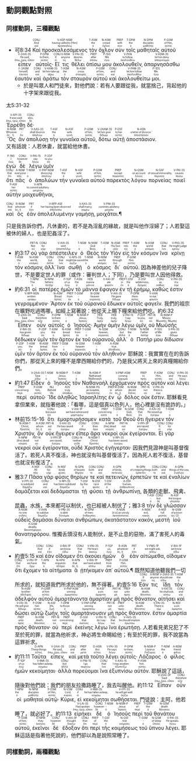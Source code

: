 ## 動詞觀點對照

### 同樣動詞，三種觀點
- <rt>可8:34</rt> <RUBY><ruby><ruby>Καὶ<rt>καί</rt></ruby><rt>And</rt></ruby><rt>CONJ</rt></RUBY> <RUBY><ruby><ruby>προσκαλεσάμενος<rt>προσκαλέω</rt></ruby><rt>having called to [Him]</rt></ruby><rt>V-ADP-NSM</rt></RUBY> <RUBY><ruby><ruby>τὸν<rt>ὁ</rt></ruby><rt>the</rt></ruby><rt>T-ASM</rt></RUBY> <RUBY><ruby><ruby>ὄχλον<rt>ὄχλος</rt></ruby><rt>crowd</rt></ruby><rt>N-ASM</rt></RUBY> <RUBY><ruby><ruby>σὺν<rt>σύν</rt></ruby><rt>with</rt></ruby><rt>PREP</rt></RUBY> <RUBY><ruby><ruby>τοῖς<rt>ὁ</rt></ruby><rt>the</rt></ruby><rt>T-DPM</rt></RUBY> <RUBY><ruby><ruby>μαθηταῖς<rt>μαθητής</rt></ruby><rt>disciples</rt></ruby><rt>N-DPM</rt></RUBY> <RUBY><ruby><ruby>αὐτοῦ<rt>αὐτός</rt></ruby><rt>of Him‚</rt></ruby><rt>P-GSM</rt></RUBY> <RUBY><ruby><ruby>εἶπεν<rt>ἔπω, ἐρῶ, εἶπον</rt></ruby><rt>He said</rt></ruby><rt>V-2AAI-3S</rt></RUBY> <RUBY><ruby><ruby>αὐτοῖς·<rt>αὐτός</rt></ruby><rt>to them‚</rt></ruby><rt>P-DPM</rt></RUBY> <RUBY><ruby><ruby>Εἴ<rt>εἰ</rt></ruby><rt>If</rt></ruby><rt>CONJ</rt></RUBY> <RUBY><ruby><ruby>τις<rt>τις</rt></ruby><rt>anyone</rt></ruby><rt>X-NSM</rt></RUBY> <RUBY><ruby><ruby>θέλει<rt>θέλω</rt></ruby><rt>desires</rt></ruby><rt>V-PAI-3S</rt></RUBY> <RUBY><ruby><ruby>ὀπίσω<rt>ὀπίσω</rt></ruby><rt>after</rt></ruby><rt>PREP</rt></RUBY> <RUBY><ruby><ruby>μου<rt>ἐγώ</rt></ruby><rt>Me</rt></ruby><rt>P-1GS</rt></RUBY> <RUBY><ruby><ruby>ἀκολουθεῖν‚<rt>ἀκολουθέω</rt></ruby><rt>to follow‚</rt></ruby><rt>V-PAN</rt></RUBY> <RUBY><ruby><ruby>ἀπαρνησάσθω<rt>ἀπαρνέομαι</rt></ruby><rt>let him deny</rt></ruby><rt>V-ADM-3S</rt></RUBY> <RUBY><ruby><ruby>ἑαυτὸν<rt>ἑαυτοῦ</rt></ruby><rt>himself‚</rt></ruby><rt>F-3ASM</rt></RUBY> <RUBY><ruby><ruby>καὶ<rt>καί</rt></ruby><rt>and</rt></ruby><rt>CONJ</rt></RUBY> <RUBY><ruby><ruby>ἀράτω<rt>αἴρω</rt></ruby><rt>let him take up</rt></ruby><rt>V-AAM-3S</rt></RUBY> <RUBY><ruby><ruby>τὸν<rt>ὁ</rt></ruby><rt>the</rt></ruby><rt>T-ASM</rt></RUBY> <RUBY><ruby><ruby>σταυρὸν<rt>σταυρός</rt></ruby><rt>cross</rt></ruby><rt>N-ASM</rt></RUBY> <RUBY><ruby><ruby>αὐτοῦ<rt>αὐτός</rt></ruby><rt>of him‚</rt></ruby><rt>P-GSM</rt></RUBY> <RUBY><ruby><ruby>καὶ<rt>καί</rt></ruby><rt>and</rt></ruby><rt>CONJ</rt></RUBY> <RUBY><ruby><ruby>ἀκολουθείτω<rt>ἀκολουθέω</rt></ruby><rt>let him follow</rt></ruby><rt>V-PAM-3S</rt></RUBY> <RUBY><ruby><ruby>μοι.<rt>ἐγώ</rt></ruby><rt>Me.</rt></ruby><rt>P-1DS</rt></RUBY> 
	- <rt>於是叫眾人和門徒來，對他們說：若有人要跟從我，就當捨己，背起他的十字架來跟從我。</rt>

太5:31-32  

<RUBY><ruby><ruby>Ἐρρέθη<rt>ἔπω, ἐρῶ, εἶπον</rt></ruby><rt>It was said</rt></ruby><rt>V-API-3S</rt></RUBY> <RUBY><ruby><ruby>δέ·<rt>δέ</rt></ruby><rt>also‚</rt></ruby><rt>CONJ</rt></RUBY>  
<RUBY><ruby><ruby>Ὃς<rt>ὅς, ἥ</rt></ruby><rt>Whoever</rt></ruby><rt>R-NSM</rt></RUBY> <RUBY><ruby><ruby>ἂν<rt>ἄν</rt></ruby><rt>‑</rt></ruby><rt>PRT</rt></RUBY> <RUBY><ruby><ruby>ἀπολύσῃ<rt>ἀπολύω</rt></ruby><rt>shall divorce</rt></ruby><rt>V-AAS-3S</rt></RUBY> <RUBY><ruby><ruby>τὴν<rt>ὁ</rt></ruby><rt>the</rt></ruby><rt>T-ASF</rt></RUBY> <RUBY><ruby><ruby>γυναῖκα<rt>γυνή</rt></ruby><rt>wife</rt></ruby><rt>N-ASF</rt></RUBY> <RUBY><ruby><ruby>αὐτοῦ‚<rt>αὐτός</rt></ruby><rt>of him‚</rt></ruby><rt>P-GSM</rt></RUBY> <RUBY><ruby><ruby>δότω<rt>δίδωμι</rt></ruby><rt>let him give</rt></ruby><rt>V-2AAM-3S</rt></RUBY> <RUBY><ruby><ruby>αὐτῇ<rt>αὐτός</rt></ruby><rt>to her</rt></ruby><rt>P-DSF</rt></RUBY> <RUBY><ruby><ruby>ἀποστάσιον.<rt>ἀποστάσιον</rt></ruby><rt>a letter of divorce.’</rt></ruby><rt>N-ASN</rt></RUBY>  
又有話說：人若休妻，就當給他休書。  

<RUBY><ruby><ruby>ἐγὼ<rt>ἐγώ</rt></ruby><rt>I</rt></ruby><rt>P-1NS</rt></RUBY> <RUBY><ruby><ruby>δὲ<rt>δέ</rt></ruby><rt>however</rt></ruby><rt>CONJ</rt></RUBY> <RUBY><ruby><ruby>λέγω<rt>λέγω</rt></ruby><rt>say</rt></ruby><rt>V-PAI-1S</rt></RUBY> <RUBY><ruby><ruby>ὑμῖν<rt>σύ</rt></ruby><rt>to you</rt></ruby><rt>P-2DP</rt></RUBY>  
<RUBY><ruby><ruby>ὅτι<rt>ὅτι</rt></ruby><rt>that</rt></ruby><rt>CONJ</rt></RUBY> <RUBY><ruby><ruby>πᾶς<rt>πᾶς</rt></ruby><rt>everyone</rt></ruby><rt>A-NSM</rt></RUBY> <RUBY><ruby><ruby>ὁ<rt>ὁ</rt></ruby><rt>‑</rt></ruby><rt>T-NSM</rt></RUBY> <RUBY><ruby><ruby>ἀπολύων<rt>ἀπολύω</rt></ruby><rt>divorcing</rt></ruby><rt>V-PAP-NSM</rt></RUBY> <RUBY><ruby><ruby>τὴν<rt>ὁ</rt></ruby><rt>the</rt></ruby><rt>T-ASF</rt></RUBY> <RUBY><ruby><ruby>γυναῖκα<rt>γυνή</rt></ruby><rt>wife</rt></ruby><rt>N-ASF</rt></RUBY> <RUBY><ruby><ruby>αὐτοῦ<rt>αὐτός</rt></ruby><rt>of him‚</rt></ruby><rt>P-GSM</rt></RUBY> <RUBY><ruby><ruby>παρεκτὸς<rt>παρεκτός</rt></ruby><rt>except</rt></ruby><rt>PREP</rt></RUBY> <RUBY><ruby><ruby>λόγου<rt>λόγος</rt></ruby><rt>on account</rt></ruby><rt>N-GSM</rt></RUBY> <RUBY><ruby><ruby>πορνείας<rt>πορνεία</rt></ruby><rt>of sexual immorality‚</rt></ruby><rt>N-GSF</rt></RUBY> <RUBY><ruby><ruby>ποιεῖ<rt>ποιέω</rt></ruby><rt>causes</rt></ruby><rt>V-PAI-3S</rt></RUBY> <RUBY><ruby><ruby>αὐτὴν<rt>αὐτός</rt></ruby><rt>her</rt></ruby><rt>P-ASF</rt></RUBY> <RUBY><ruby><ruby>μοιχευθῆναι‚<rt>μοιχεύω</rt></ruby><rt>to commit adultery.</rt></ruby><rt>V-APN</rt></RUBY>  

<RUBY><ruby><ruby>καὶ<rt>καί</rt></ruby><rt>And</rt></ruby><rt>CONJ</rt></RUBY> <RUBY><ruby><ruby>ὃς<rt>ὅς, ἥ</rt></ruby><rt>whoever</rt></ruby><rt>R-NSM</rt></RUBY> <RUBY><ruby><ruby>ἐὰν<rt>ἐάν</rt></ruby><rt>if</rt></ruby><rt>PRT</rt></RUBY> <RUBY><ruby><ruby>ἀπολελυμένην<rt>ἀπολείπω</rt></ruby><rt>her having been divorced</rt></ruby><rt>V-RPP-ASF</rt></RUBY> <RUBY><ruby><ruby>γαμήσῃ‚<rt>γαμέω</rt></ruby><rt>shall marry‚</rt></ruby><rt>V-AAS-3S</rt></RUBY> <RUBY><ruby><ruby>μοιχᾶται.¶<rt>μοιχάω</rt></ruby><rt>commits adultery.</rt></ruby><rt>V-PNI-3S</rt></RUBY>   

只是我告訴你們，凡休妻的，若不是為淫亂的緣故，就是叫他作淫婦了；人若娶這被休的婦人，也是犯姦淫了。



- <rt>約3:17</rt> <RUBY><ruby><ruby>οὐ<rt>οὐ</rt></ruby><rt>Not</rt></ruby><rt>PRT-N</rt></RUBY> <RUBY><ruby><ruby>γὰρ<rt>γάρ</rt></ruby><rt>for</rt></ruby><rt>CONJ</rt></RUBY> <RUBY><ruby><ruby>ἀπέστειλεν<rt>ἀποστέλλω</rt></ruby><rt>sent</rt></ruby><rt>V-AAI-3S</rt></RUBY> <RUBY><ruby><ruby>ὁ<rt>ὁ</rt></ruby><rt>‑</rt></ruby><rt>T-NSM</rt></RUBY> <RUBY><ruby><ruby>Θεὸς<rt>θεός</rt></ruby><rt>God</rt></ruby><rt>N-NSM</rt></RUBY> <RUBY><ruby><ruby>τὸν<rt>ὁ</rt></ruby><rt>‑</rt></ruby><rt>T-ASM</rt></RUBY> <RUBY><ruby><ruby>Υἱὸν<rt>υἱός</rt></ruby><rt>His Son</rt></ruby><rt>N-ASM</rt></RUBY> <RUBY><ruby><ruby>εἰς<rt>εἰς</rt></ruby><rt>into</rt></ruby><rt>PREP</rt></RUBY> <RUBY><ruby><ruby>τὸν<rt>ὁ</rt></ruby><rt>the</rt></ruby><rt>T-ASM</rt></RUBY> <RUBY><ruby><ruby>κόσμον<rt>κόσμος</rt></ruby><rt>world</rt></ruby><rt>N-ASM</rt></RUBY> <RUBY><ruby><ruby>ἵνα<rt>ἵνα</rt></ruby><rt>that</rt></ruby><rt>CONJ</rt></RUBY> <RUBY><ruby><ruby>κρίνῃ<rt>κρίνω</rt></ruby><rt>He might judge</rt></ruby><rt>V-PAS-3S</rt></RUBY> <RUBY><ruby><ruby>τὸν<rt>ὁ</rt></ruby><rt>the</rt></ruby><rt>T-ASM</rt></RUBY> <RUBY><ruby><ruby>κόσμον‚<rt>κόσμος</rt></ruby><rt>world‚</rt></ruby><rt>N-ASM</rt></RUBY> <RUBY><ruby><ruby>ἀλλ᾽<rt>ἀλλά</rt></ruby><rt>but</rt></ruby><rt>CONJ</rt></RUBY> <RUBY><ruby><ruby>ἵνα<rt>ἵνα</rt></ruby><rt>that</rt></ruby><rt>CONJ</rt></RUBY> <RUBY><ruby><ruby>σωθῇ<rt>σῴζω</rt></ruby><rt>might be saved</rt></ruby><rt>V-APS-3S</rt></RUBY> <RUBY><ruby><ruby>ὁ<rt>ὁ</rt></ruby><rt>the</rt></ruby><rt>T-NSM</rt></RUBY> <RUBY><ruby><ruby>κόσμος<rt>κόσμος</rt></ruby><rt>world</rt></ruby><rt>N-NSM</rt></RUBY> <RUBY><ruby><ruby>δι᾽<rt>διά</rt></ruby><rt>through</rt></ruby><rt>PREP</rt></RUBY> <RUBY><ruby><ruby>αὐτοῦ.<rt>αὐτός</rt></ruby><rt>Him.</rt></ruby><rt>P-GSM</rt></RUBY> <rt>因為神差他的兒子降世，不是要定世人的罪（或作：審判世人；下同），乃是要叫世人因他得救。</rt>
- <rt>約6:31</rt> <RUBY><ruby><ruby>οἱ<rt>ὁ</rt></ruby><rt>The</rt></ruby><rt>T-NPM</rt></RUBY> <RUBY><ruby><ruby>πατέρες<rt>πατήρ</rt></ruby><rt>fathers</rt></ruby><rt>N-NPM</rt></RUBY> <RUBY><ruby><ruby>ἡμῶν<rt>ἐγώ</rt></ruby><rt>of us</rt></ruby><rt>P-1GP</rt></RUBY> <RUBY><ruby><ruby>τὸ<rt>ὁ</rt></ruby><rt>the</rt></ruby><rt>T-ASN</rt></RUBY> <RUBY><ruby><ruby>μάννα<rt>μάννα</rt></ruby><rt>manna</rt></ruby><rt>HEB</rt></RUBY> <RUBY><ruby><ruby>ἔφαγον<rt>φαγεῖν</rt></ruby><rt>ate</rt></ruby><rt>V-AAI-3P</rt></RUBY> <RUBY><ruby><ruby>ἐν<rt>ἐν</rt></ruby><rt>in</rt></ruby><rt>PREP</rt></RUBY> <RUBY><ruby><ruby>τῇ<rt>ὁ</rt></ruby><rt>the</rt></ruby><rt>T-DSF</rt></RUBY> <RUBY><ruby><ruby>ἐρήμῳ‚<rt>ἔρημος</rt></ruby><rt>wilderness‚</rt></ruby><rt>A-DSF</rt></RUBY> <RUBY><ruby><ruby>καθώς<rt>καθώς</rt></ruby><rt>as</rt></ruby><rt>CONJ</rt></RUBY> <RUBY><ruby><ruby>ἐστιν<rt>εἰμί</rt></ruby><rt>it is</rt></ruby><rt>V-PAI-3S</rt></RUBY> <RUBY><ruby><ruby>γεγραμμένον·<rt>γράφω</rt></ruby><rt>written:</rt></ruby><rt>V-RPP-NSN</rt></RUBY> <RUBY><ruby><ruby>Ἄρτον<rt>ἄρτος</rt></ruby><rt>Bread</rt></ruby><rt>N-ASM</rt></RUBY> <RUBY><ruby><ruby>ἐκ<rt>ἐκ</rt></ruby><rt>from</rt></ruby><rt>PREP</rt></RUBY> <RUBY><ruby><ruby>τοῦ<rt>ὁ</rt></ruby><rt>‑</rt></ruby><rt>T-GSM</rt></RUBY> <RUBY><ruby><ruby>οὐρανοῦ<rt>οὐρανός</rt></ruby><rt>heaven</rt></ruby><rt>N-GSM</rt></RUBY> <RUBY><ruby><ruby>ἔδωκεν<rt>δίδωμι</rt></ruby><rt>He gave</rt></ruby><rt>V-AAI-3S</rt></RUBY> <RUBY><ruby><ruby>αὐτοῖς<rt>αὐτός</rt></ruby><rt>them</rt></ruby><rt>P-DPM</rt></RUBY> <RUBY><ruby><ruby>φαγεῖν.<rt>φαγεῖν</rt></ruby><rt>to eat.’</rt></ruby><rt>V-AAN</rt></RUBY> <rt>我們的祖宗在曠野吃過嗎哪，如經上寫著說：他從天上賜下糧來給他們吃。</rt><rt>約6:32</rt> <RUBY><ruby><ruby>Εἶπεν<rt>ἔπω, ἐρῶ, εἶπον</rt></ruby><rt>Said</rt></ruby><rt>V-2AAI-3S</rt></RUBY> <RUBY><ruby><ruby>οὖν<rt>οὖν</rt></ruby><rt>therefore</rt></ruby><rt>CONJ</rt></RUBY> <RUBY><ruby><ruby>αὐτοῖς<rt>αὐτός</rt></ruby><rt>to them</rt></ruby><rt>P-DPM</rt></RUBY> <RUBY><ruby><ruby>ὁ<rt>ὁ</rt></ruby><rt>‑</rt></ruby><rt>T-NSM</rt></RUBY> <RUBY><ruby><ruby>Ἰησοῦς·<rt>Ἰησοῦς</rt></ruby><rt>Jesus‚</rt></ruby><rt>N-NSM-P</rt></RUBY> <RUBY><ruby><ruby>Ἀμὴν<rt>ἀμήν</rt></ruby><rt>Truly‚</rt></ruby><rt>HEB</rt></RUBY> <RUBY><ruby><ruby>ἀμὴν<rt>ἀμήν</rt></ruby><rt>truly‚</rt></ruby><rt>HEB</rt></RUBY> <RUBY><ruby><ruby>λέγω<rt>λέγω</rt></ruby><rt>I say</rt></ruby><rt>V-PAI-1S</rt></RUBY> <RUBY><ruby><ruby>ὑμῖν‚<rt>σύ</rt></ruby><rt>to you‚</rt></ruby><rt>P-2DP</rt></RUBY> <RUBY><ruby><ruby>οὐ<rt>οὐ</rt></ruby><rt>not</rt></ruby><rt>PRT-N</rt></RUBY> <RUBY><ruby><ruby>Μωϋσῆς<rt>Μωϋσῆς, Μωσῆς</rt></ruby><rt>Moses</rt></ruby><rt>N-NSM-P</rt></RUBY> <RUBY><ruby><ruby>δέδωκεν<rt>δίδωμι</rt></ruby><rt>has given</rt></ruby><rt>V-RAI-3S</rt></RUBY> <RUBY><ruby><ruby>ὑμῖν<rt>σύ</rt></ruby><rt>you</rt></ruby><rt>P-2DP</rt></RUBY> <RUBY><ruby><ruby>τὸν<rt>ὁ</rt></ruby><rt>the</rt></ruby><rt>T-ASM</rt></RUBY> <RUBY><ruby><ruby>ἄρτον<rt>ἄρτος</rt></ruby><rt>bread</rt></ruby><rt>N-ASM</rt></RUBY> <RUBY><ruby><ruby>ἐκ<rt>ἐκ</rt></ruby><rt>from</rt></ruby><rt>PREP</rt></RUBY> <RUBY><ruby><ruby>τοῦ<rt>ὁ</rt></ruby><rt>‑</rt></ruby><rt>T-GSM</rt></RUBY> <RUBY><ruby><ruby>οὐρανοῦ‚<rt>οὐρανός</rt></ruby><rt>heaven‚</rt></ruby><rt>N-GSM</rt></RUBY> <RUBY><ruby><ruby>ἀλλ᾽<rt>ἀλλά</rt></ruby><rt>but</rt></ruby><rt>CONJ</rt></RUBY> <RUBY><ruby><ruby>ὁ<rt>ὁ</rt></ruby><rt>the</rt></ruby><rt>T-NSM</rt></RUBY> <RUBY><ruby><ruby>Πατήρ<rt>πατήρ</rt></ruby><rt>Father</rt></ruby><rt>N-NSM</rt></RUBY> <RUBY><ruby><ruby>μου<rt>ἐγώ</rt></ruby><rt>of Me</rt></ruby><rt>P-1GS</rt></RUBY> <RUBY><ruby><ruby>δίδωσιν<rt>δίδωμι</rt></ruby><rt>gives</rt></ruby><rt>V-PAI-3S</rt></RUBY> <RUBY><ruby><ruby>ὑμῖν<rt>σύ</rt></ruby><rt>you</rt></ruby><rt>P-2DP</rt></RUBY> <RUBY><ruby><ruby>τὸν<rt>ὁ</rt></ruby><rt>the</rt></ruby><rt>T-ASM</rt></RUBY> <RUBY><ruby><ruby>ἄρτον<rt>ἄρτος</rt></ruby><rt>bread</rt></ruby><rt>N-ASM</rt></RUBY> <RUBY><ruby><ruby>ἐκ<rt>ἐκ</rt></ruby><rt>from</rt></ruby><rt>PREP</rt></RUBY> <RUBY><ruby><ruby>τοῦ<rt>ὁ</rt></ruby><rt>‑</rt></ruby><rt>T-GSM</rt></RUBY> <RUBY><ruby><ruby>οὐρανοῦ<rt>οὐρανός</rt></ruby><rt>heaven</rt></ruby><rt>N-GSM</rt></RUBY> <RUBY><ruby><ruby>τὸν<rt>ὁ</rt></ruby><rt>‑</rt></ruby><rt>T-ASM</rt></RUBY> <RUBY><ruby><ruby>ἀληθινόν·<rt>ἀληθινός</rt></ruby><rt>true.</rt></ruby><rt>A-ASM</rt></RUBY> <rt>耶穌說：我實實在在的告訴你們，那從天上來的糧不是摩西賜給你們的，乃是我父將天上來的真糧賜給你們。</rt>
- <rt>約1:47</rt> <RUBY><ruby><ruby>Εἶδεν<rt>εἴδω</rt></ruby><rt>Saw</rt></ruby><rt>V-2AAI-3S</rt></RUBY> <RUBY><ruby><ruby>ὁ<rt>ὁ</rt></ruby><rt>‑</rt></ruby><rt>T-NSM</rt></RUBY> <RUBY><ruby><ruby>Ἰησοῦς<rt>Ἰησοῦς</rt></ruby><rt>Jesus</rt></ruby><rt>N-NSM-P</rt></RUBY> <RUBY><ruby><ruby>τὸν<rt>ὁ</rt></ruby><rt>‑</rt></ruby><rt>T-ASM</rt></RUBY> <RUBY><ruby><ruby>Ναθαναὴλ<rt>Ναθαναήλ</rt></ruby><rt>Nathanael</rt></ruby><rt>N-ASM-P</rt></RUBY> <RUBY><ruby><ruby>ἐρχόμενον<rt>ἔρχομαι</rt></ruby><rt>coming</rt></ruby><rt>V-PNP-ASM</rt></RUBY> <RUBY><ruby><ruby>πρὸς<rt>πρός</rt></ruby><rt>to</rt></ruby><rt>PREP</rt></RUBY> <RUBY><ruby><ruby>αὐτὸν<rt>αὐτός</rt></ruby><rt>Him‚</rt></ruby><rt>P-ASM</rt></RUBY> <RUBY><ruby><ruby>καὶ<rt>καί</rt></ruby><rt>and</rt></ruby><rt>CONJ</rt></RUBY> <RUBY><ruby><ruby>λέγει<rt>λέγω</rt></ruby><rt>He says</rt></ruby><rt>V-PAI-3S</rt></RUBY> <RUBY><ruby><ruby>περὶ<rt>περί</rt></ruby><rt>concerning</rt></ruby><rt>PREP</rt></RUBY> <RUBY><ruby><ruby>αὐτοῦ·<rt>αὐτός</rt></ruby><rt>him‚</rt></ruby><rt>P-GSM</rt></RUBY> <RUBY><ruby><ruby>Ἴδε<rt>ἴδε</rt></ruby><rt>Behold</rt></ruby><rt>INJ</rt></RUBY> <RUBY><ruby><ruby>ἀληθῶς<rt>ἀληθῶς</rt></ruby><rt>truly</rt></ruby><rt>ADV</rt></RUBY> <RUBY><ruby><ruby>Ἰσραηλίτης<rt>Ἰσραηλίτης</rt></ruby><rt>an Israelite‚</rt></ruby><rt>N-NSM-PG</rt></RUBY> <RUBY><ruby><ruby>ἐν<rt>ἐν</rt></ruby><rt>in</rt></ruby><rt>PREP</rt></RUBY> <RUBY><ruby><ruby>ᾧ<rt>ὅς, ἥ</rt></ruby><rt>whom</rt></ruby><rt>R-DSM</rt></RUBY> <RUBY><ruby><ruby>δόλος<rt>δόλος</rt></ruby><rt>deceit</rt></ruby><rt>N-NSM</rt></RUBY> <RUBY><ruby><ruby>οὐκ<rt>οὐ</rt></ruby><rt>not</rt></ruby><rt>PRT-N</rt></RUBY> <RUBY><ruby><ruby>ἔστιν.<rt>εἰμί</rt></ruby><rt>there is.</rt></ruby><rt>V-PAI-3S</rt></RUBY> <rt>耶穌看見拿但業來，就指著他說：「看哪，這是個真以色列人，他心裡是沒有詭詐的。」</rt>
- <rt>林前15:15-16</rt> <RUBY><ruby><ruby>ὅτι<rt>ὅτι</rt></ruby><rt>because</rt></ruby><rt>CONJ</rt></RUBY> <RUBY><ruby><ruby>ἐμαρτυρήσαμεν<rt>μαρτυρέω</rt></ruby><rt>we have witnessed</rt></ruby><rt>V-AAI-1P</rt></RUBY> <RUBY><ruby><ruby>κατὰ<rt>κατά</rt></ruby><rt>concerning</rt></ruby><rt>PREP</rt></RUBY> <RUBY><ruby><ruby>τοῦ<rt>ὁ</rt></ruby><rt>‑</rt></ruby><rt>T-GSM</rt></RUBY> <RUBY><ruby><ruby>Θεοῦ<rt>θεός</rt></ruby><rt>God‚</rt></ruby><rt>N-GSM</rt></RUBY> <RUBY><ruby><ruby>ὅτι<rt>ὅτι</rt></ruby><rt>that</rt></ruby><rt>CONJ</rt></RUBY> <RUBY><ruby><ruby>ἤγειρεν<rt>ἐγείρω</rt></ruby><rt>He raised up</rt></ruby><rt>V-AAI-3S</rt></RUBY> <RUBY><ruby><ruby>τὸν<rt>ὁ</rt></ruby><rt>‑</rt></ruby><rt>T-ASM</rt></RUBY> <RUBY><ruby><ruby>Χριστόν‚<rt>Χριστός</rt></ruby><rt>Christ‚</rt></ruby><rt>N-ASM-T</rt></RUBY> <RUBY><ruby><ruby>ὃν<rt>ὅς, ἥ</rt></ruby><rt>whom</rt></ruby><rt>R-ASM</rt></RUBY> <RUBY><ruby><ruby>οὐκ<rt>οὐ</rt></ruby><rt>not</rt></ruby><rt>PRT-N</rt></RUBY> <RUBY><ruby><ruby>ἤγειρεν<rt>ἐγείρω</rt></ruby><rt>He has raised</rt></ruby><rt>V-AAI-3S</rt></RUBY> <RUBY><ruby><ruby>εἴπερ<rt>εἴπερ</rt></ruby><rt>if</rt></ruby><rt>CONJ</rt></RUBY> <RUBY><ruby><ruby>ἄρα<rt>ἄρα</rt></ruby><rt>then</rt></ruby><rt>CONJ</rt></RUBY> <RUBY><ruby><ruby>νεκροὶ<rt>νεκρός</rt></ruby><rt>[the] dead</rt></ruby><rt>A-NPM</rt></RUBY> <RUBY><ruby><ruby>οὐκ<rt>οὐ</rt></ruby><rt>not</rt></ruby><rt>PRT-N</rt></RUBY> <RUBY><ruby><ruby>ἐγείρονται.<rt>ἐγείρω</rt></ruby><rt>are raised.</rt></ruby><rt>V-PPI-3P</rt></RUBY> <RUBY><ruby><ruby>Εἰ<rt>εἰ</rt></ruby><rt>If</rt></ruby><rt>CONJ</rt></RUBY> <RUBY><ruby><ruby>γὰρ<rt>γάρ</rt></ruby><rt>for</rt></ruby><rt>CONJ</rt></RUBY> <RUBY><ruby><ruby>νεκροὶ<rt>νεκρός</rt></ruby><rt>[the] dead</rt></ruby><rt>A-NPM</rt></RUBY> <RUBY><ruby><ruby>οὐκ<rt>οὐ</rt></ruby><rt>not</rt></ruby><rt>PRT-N</rt></RUBY> <RUBY><ruby><ruby>ἐγείρονται‚<rt>ἐγείρω</rt></ruby><rt>are raised‚</rt></ruby><rt>V-PPI-3P</rt></RUBY> <RUBY><ruby><ruby>οὐδὲ<rt>οὐδέ</rt></ruby><rt>neither</rt></ruby><rt>CONJ-N</rt></RUBY> <RUBY><ruby><ruby>Χριστὸς<rt>Χριστός</rt></ruby><rt>Christ</rt></ruby><rt>N-NSM-T</rt></RUBY> <RUBY><ruby><ruby>ἐγήγερται·<rt>ἐγείρω</rt></ruby><rt>has been raised;</rt></ruby><rt>V-RPI-3S</rt></RUBY> <rt>因我們見證神是叫基督復活了。若死人真不復活，神也就沒有叫基督復活了。因為死人若不復活，基督也就沒有復活了。</rt>
- <rt>雅3:7</rt> <RUBY><ruby><ruby>Πᾶσα<rt>πᾶς</rt></ruby><rt>All</rt></ruby><rt>A-NSF</rt></RUBY> <RUBY><ruby><ruby>γὰρ<rt>γάρ</rt></ruby><rt>for</rt></ruby><rt>CONJ</rt></RUBY> <RUBY><ruby><ruby>φύσις<rt>φύσις</rt></ruby><rt>kinds</rt></ruby><rt>N-NSF</rt></RUBY> <RUBY><ruby><ruby>θηρίων<rt>θηρίον</rt></ruby><rt>of beasts</rt></ruby><rt>N-GPN</rt></RUBY> <RUBY><ruby><ruby>τε<rt>τε</rt></ruby><rt>both</rt></ruby><rt>CONJ</rt></RUBY> <RUBY><ruby><ruby>καὶ<rt>καί</rt></ruby><rt>and</rt></ruby><rt>CONJ</rt></RUBY> <RUBY><ruby><ruby>πετεινῶν‚<rt>πετεινός</rt></ruby><rt>of birds‚</rt></ruby><rt>A-GPN</rt></RUBY> <RUBY><ruby><ruby>ἑρπετῶν<rt>ἑρπετόν</rt></ruby><rt>of creeping things</rt></ruby><rt>N-GPN</rt></RUBY> <RUBY><ruby><ruby>τε<rt>τε</rt></ruby><rt>both</rt></ruby><rt>CONJ</rt></RUBY> <RUBY><ruby><ruby>καὶ<rt>καί</rt></ruby><rt>and</rt></ruby><rt>CONJ</rt></RUBY> <RUBY><ruby><ruby>ἐναλίων<rt>ἐνάλιος</rt></ruby><rt>things of the sea‚</rt></ruby><rt>A-GPN</rt></RUBY> <RUBY><ruby><ruby>δαμάζεται<rt>δαμάζω</rt></ruby><rt>is subdued</rt></ruby><rt>V-PPI-3S</rt></RUBY> <RUBY><ruby><ruby>καὶ<rt>καί</rt></ruby><rt>and</rt></ruby><rt>CONJ</rt></RUBY> <RUBY><ruby><ruby>δεδάμασται<rt>δαμάζω</rt></ruby><rt>has been subdued</rt></ruby><rt>V-RPI-3S</rt></RUBY> <RUBY><ruby><ruby>τῇ<rt>ὁ</rt></ruby><rt>by the</rt></ruby><rt>T-DSF</rt></RUBY> <RUBY><ruby><ruby>φύσει<rt>φύσις</rt></ruby><rt>race</rt></ruby><rt>N-DSF</rt></RUBY> <RUBY><ruby><ruby>τῇ<rt>ὁ</rt></ruby><rt>of the</rt></ruby><rt>T-DSF</rt></RUBY> <RUBY><ruby><ruby>ἀνθρωπίνῃ‚<rt>ἀνθρώπινος</rt></ruby><rt>human‚</rt></ruby><rt>A-DSF</rt></RUBY> <rt>各類的走獸、飛禽、昆蟲，水族，本來都可以制伏，也已經被人制伏了；</rt><rt>雅3:8</rt> <RUBY><ruby><ruby>τὴν<rt>ὁ</rt></ruby><rt>‑</rt></ruby><rt>T-ASF</rt></RUBY> <RUBY><ruby><ruby>δὲ<rt>δέ</rt></ruby><rt>but</rt></ruby><rt>CONJ</rt></RUBY> <RUBY><ruby><ruby>γλῶσσαν<rt>γλῶσσα</rt></ruby><rt>the tongue</rt></ruby><rt>N-ASF</rt></RUBY> <RUBY><ruby><ruby>οὐδεὶς<rt>οὐδείς</rt></ruby><rt>no one</rt></ruby><rt>A-NSM</rt></RUBY> <RUBY><ruby><ruby>δαμάσαι<rt>δαμάζω</rt></ruby><rt>to subdue</rt></ruby><rt>V-AAN</rt></RUBY> <RUBY><ruby><ruby>δύναται<rt>δύναμαι</rt></ruby><rt>is able</rt></ruby><rt>V-PNI-3S</rt></RUBY> <RUBY><ruby><ruby>ἀνθρώπων‚<rt>ἄνθρωπος</rt></ruby><rt>of men;</rt></ruby><rt>N-GPM</rt></RUBY> <RUBY><ruby><ruby>ἀκατάστατον<rt>ἀκατάστατος</rt></ruby><rt>[it is] an unruly</rt></ruby><rt>A-NSN</rt></RUBY> <RUBY><ruby><ruby>κακόν‚<rt>κακός</rt></ruby><rt>evil‚</rt></ruby><rt>A-NSN</rt></RUBY> <RUBY><ruby><ruby>μεστὴ<rt>μεστός</rt></ruby><rt>full</rt></ruby><rt>A-NSF</rt></RUBY> <RUBY><ruby><ruby>ἰοῦ<rt>ἰός (2)</rt></ruby><rt>of poison</rt></ruby><rt>N-GSM</rt></RUBY> <RUBY><ruby><ruby>θανατηφόρου.<rt>θανατήφορος</rt></ruby><rt>deadly.</rt></ruby><rt>A-GSM</rt></RUBY> <rt>惟獨舌頭沒有人能制伏，是不止息的惡物，滿了害死人的毒氣。</rt>
- <rt>約壹5:15</rt> <RUBY><ruby><ruby>καὶ<rt>καί</rt></ruby><rt>And</rt></ruby><rt>CONJ</rt></RUBY> <RUBY><ruby><ruby>ἐὰν<rt>ἐάν</rt></ruby><rt>if</rt></ruby><rt>CONJ</rt></RUBY> <RUBY><ruby><ruby>οἴδαμεν<rt>εἴδω</rt></ruby><rt>we know</rt></ruby><rt>V-RAI-1P</rt></RUBY> <RUBY><ruby><ruby>ὅτι<rt>ὅτι</rt></ruby><rt>that</rt></ruby><rt>CONJ</rt></RUBY> <RUBY><ruby><ruby>ἀκούει<rt>ἀκούω</rt></ruby><rt>He hears</rt></ruby><rt>V-PAI-3S</rt></RUBY> <RUBY><ruby><ruby>ἡμῶν<rt>ἐγώ</rt></ruby><rt>us‚</rt></ruby><rt>P-1GP</rt></RUBY> <RUBY><ruby><ruby>ὃ<rt>ὅς, ἥ</rt></ruby><rt>whatever</rt></ruby><rt>R-ASN</rt></RUBY> <RUBY><ruby><ruby>ἐὰν<rt>ἐάν</rt></ruby><rt>if</rt></ruby><rt>PRT</rt></RUBY> <RUBY><ruby><ruby>αἰτώμεθα‚<rt>αἰτέω</rt></ruby><rt>we might ask‚</rt></ruby><rt>V-PMS-1P</rt></RUBY> <RUBY><ruby><ruby>οἴδαμεν<rt>εἴδω</rt></ruby><rt>we know</rt></ruby><rt>V-RAI-1P</rt></RUBY> <RUBY><ruby><ruby>ὅτι<rt>ὅτι</rt></ruby><rt>that</rt></ruby><rt>CONJ</rt></RUBY> <RUBY><ruby><ruby>ἔχομεν<rt>ἔχω</rt></ruby><rt>we have</rt></ruby><rt>V-PAI-1P</rt></RUBY> <RUBY><ruby><ruby>τὰ<rt>ὁ</rt></ruby><rt>the</rt></ruby><rt>T-APN</rt></RUBY> <RUBY><ruby><ruby>αἰτήματα<rt>αἴτημα</rt></ruby><rt>requests</rt></ruby><rt>N-APN</rt></RUBY> <RUBY><ruby><ruby>ἃ<rt>ὅς, ἥ</rt></ruby><rt>that</rt></ruby><rt>R-APN</rt></RUBY> <RUBY><ruby><ruby>ᾐτήκαμεν<rt>αἰτέω</rt></ruby><rt>we have asked</rt></ruby><rt>V-RAI-1P</rt></RUBY> <RUBY><ruby><ruby>ἀπ᾽<rt>ἀπό</rt></ruby><rt>from</rt></ruby><rt>PREP</rt></RUBY> <RUBY><ruby><ruby>αὐτοῦ.¶<rt>αὐτός</rt></ruby><rt>Him.</rt></ruby><rt>P-GSM</rt></RUBY> <rt>既然知道他聽我們一切所求的，就知道我們所求於他的，無不得著。</rt><rt>約壹5:16</rt> <RUBY><ruby><ruby>Ἐάν<rt>ἐάν</rt></ruby><rt>If</rt></ruby><rt>CONJ</rt></RUBY> <RUBY><ruby><ruby>τις<rt>τις</rt></ruby><rt>anyone</rt></ruby><rt>X-NSM</rt></RUBY> <RUBY><ruby><ruby>ἴδῃ<rt>εἴδω</rt></ruby><rt>should see</rt></ruby><rt>V-2AAS-3S</rt></RUBY> <RUBY><ruby><ruby>τὸν<rt>ὁ</rt></ruby><rt>the</rt></ruby><rt>T-ASM</rt></RUBY> <RUBY><ruby><ruby>ἀδελφὸν<rt>ἀδελφός</rt></ruby><rt>brother</rt></ruby><rt>N-ASM</rt></RUBY> <RUBY><ruby><ruby>αὐτοῦ<rt>αὐτός</rt></ruby><rt>of him</rt></ruby><rt>P-GSM</rt></RUBY> <RUBY><ruby><ruby>ἁμαρτάνοντα<rt>ἁμαρτάνω</rt></ruby><rt>sinning</rt></ruby><rt>V-PAP-ASM</rt></RUBY> <RUBY><ruby><ruby>ἁμαρτίαν<rt>ἁμαρτία</rt></ruby><rt>a sin</rt></ruby><rt>N-ASF</rt></RUBY> <RUBY><ruby><ruby>μὴ<rt>μή</rt></ruby><rt>not</rt></ruby><rt>PRT-N</rt></RUBY> <RUBY><ruby><ruby>πρὸς<rt>πρός</rt></ruby><rt>unto</rt></ruby><rt>PREP</rt></RUBY> <RUBY><ruby><ruby>θάνατον‚<rt>θάνατος</rt></ruby><rt>death‚</rt></ruby><rt>N-ASM</rt></RUBY> <RUBY><ruby><ruby>αἰτήσει<rt>αἰτέω</rt></ruby><rt>he shall ask‚</rt></ruby><rt>V-FAI-3S</rt></RUBY> <RUBY><ruby><ruby>καὶ<rt>καί</rt></ruby><rt>and</rt></ruby><rt>CONJ</rt></RUBY> <RUBY><ruby><ruby>δώσει<rt>δίδωμι</rt></ruby><rt>He will give</rt></ruby><rt>V-FAI-3S</rt></RUBY> <RUBY><ruby><ruby>αὐτῷ<rt>αὐτός</rt></ruby><rt>him</rt></ruby><rt>P-DSM</rt></RUBY> <RUBY><ruby><ruby>ζωήν‚<rt>ζωή</rt></ruby><rt>life‚</rt></ruby><rt>N-ASF</rt></RUBY> <RUBY><ruby><ruby>τοῖς<rt>ὁ</rt></ruby><rt>to those</rt></ruby><rt>T-DPM</rt></RUBY> <RUBY><ruby><ruby>ἁμαρτάνουσιν<rt>ἁμαρτάνω</rt></ruby><rt>sinning</rt></ruby><rt>V-PAP-DPM</rt></RUBY> <RUBY><ruby><ruby>μὴ<rt>μή</rt></ruby><rt>not</rt></ruby><rt>PRT-N</rt></RUBY> <RUBY><ruby><ruby>πρὸς<rt>πρός</rt></ruby><rt>unto</rt></ruby><rt>PREP</rt></RUBY> <RUBY><ruby><ruby>θάνατον.<rt>θάνατος</rt></ruby><rt>death.</rt></ruby><rt>N-ASM</rt></RUBY> <RUBY><ruby><ruby>ἔστιν<rt>εἰμί</rt></ruby><rt>There is</rt></ruby><rt>V-PAI-3S</rt></RUBY> <RUBY><ruby><ruby>ἁμαρτία<rt>ἁμαρτία</rt></ruby><rt>a sin</rt></ruby><rt>N-NSF</rt></RUBY> <RUBY><ruby><ruby>πρὸς<rt>πρός</rt></ruby><rt>unto</rt></ruby><rt>PREP</rt></RUBY> <RUBY><ruby><ruby>θάνατον·<rt>θάνατος</rt></ruby><rt>death;</rt></ruby><rt>N-ASM</rt></RUBY> <RUBY><ruby><ruby>οὐ<rt>οὐ</rt></ruby><rt>not</rt></ruby><rt>PRT-N</rt></RUBY> <RUBY><ruby><ruby>περὶ<rt>περί</rt></ruby><rt>concerning</rt></ruby><rt>PREP</rt></RUBY> <RUBY><ruby><ruby>ἐκείνης<rt>ἐκεῖνος</rt></ruby><rt>that</rt></ruby><rt>D-GSF</rt></RUBY> <RUBY><ruby><ruby>λέγω<rt>λέγω</rt></ruby><rt>do I say</rt></ruby><rt>V-PAI-1S</rt></RUBY> <RUBY><ruby><ruby>ἵνα<rt>ἵνα</rt></ruby><rt>that</rt></ruby><rt>CONJ</rt></RUBY> <RUBY><ruby><ruby>ἐρωτήσῃ.<rt>ἐρωτάω</rt></ruby><rt>he should implore.</rt></ruby><rt>V-AAS-3S</rt></RUBY> <rt>人若看見弟兄犯了不至於死的罪，就當為他祈求，神必將生命賜給他；有至於死的罪，我不說當為這罪祈求。</rt>
- <rt>約11:11</rt> <RUBY><ruby><ruby>Ταῦτα<rt>οὗτος</rt></ruby><rt>These things</rt></ruby><rt>D-APN</rt></RUBY> <RUBY><ruby><ruby>εἶπεν‚<rt>ἔπω, ἐρῶ, εἶπον</rt></ruby><rt>He said‚</rt></ruby><rt>V-2AAI-3S</rt></RUBY> <RUBY><ruby><ruby>καὶ<rt>καί</rt></ruby><rt>and</rt></ruby><rt>CONJ</rt></RUBY> <RUBY><ruby><ruby>μετὰ<rt>μετά</rt></ruby><rt>after</rt></ruby><rt>PREP</rt></RUBY> <RUBY><ruby><ruby>τοῦτο<rt>οὗτος</rt></ruby><rt>this</rt></ruby><rt>D-ASN</rt></RUBY> <RUBY><ruby><ruby>λέγει<rt>λέγω</rt></ruby><rt>He says</rt></ruby><rt>V-PAI-3S</rt></RUBY> <RUBY><ruby><ruby>αὐτοῖς·<rt>αὐτός</rt></ruby><rt>to them‚</rt></ruby><rt>P-DPM</rt></RUBY> <RUBY><ruby><ruby>Λάζαρος<rt>Λάζαρος</rt></ruby><rt>Lazarus</rt></ruby><rt>N-NSM-P</rt></RUBY> <RUBY><ruby><ruby>ὁ<rt>ὁ</rt></ruby><rt>the</rt></ruby><rt>T-NSM</rt></RUBY> <RUBY><ruby><ruby>φίλος<rt>φίλος</rt></ruby><rt>friend</rt></ruby><rt>A-NSM</rt></RUBY> <RUBY><ruby><ruby>ἡμῶν<rt>ἐγώ</rt></ruby><rt>of us</rt></ruby><rt>P-1GP</rt></RUBY> <RUBY><ruby><ruby>κεκοίμηται·<rt>κοιμάω</rt></ruby><rt>has fallen asleep‚</rt></ruby><rt>V-RMI-3S</rt></RUBY> <RUBY><ruby><ruby>ἀλλὰ<rt>ἀλλά</rt></ruby><rt>but</rt></ruby><rt>CONJ</rt></RUBY> <RUBY><ruby><ruby>πορεύομαι<rt>πορεύω</rt></ruby><rt>I go</rt></ruby><rt>V-PNI-1S</rt></RUBY> <RUBY><ruby><ruby>ἵνα<rt>ἵνα</rt></ruby><rt>that</rt></ruby><rt>CONJ</rt></RUBY> <RUBY><ruby><ruby>ἐξυπνίσω<rt>ἐξυπνίζω</rt></ruby><rt>I may awaken</rt></ruby><rt>V-AAS-1S</rt></RUBY> <RUBY><ruby><ruby>αὐτόν.<rt>αὐτός</rt></ruby><rt>him.</rt></ruby><rt>P-ASM</rt></RUBY> <rt>耶穌說了這話，隨後對他們說：我們的朋友拉撒路睡了，我去叫醒他。</rt><rt>約11:12</rt> <RUBY><ruby><ruby>Εἶπαν<rt>ἔπω, ἐρῶ, εἶπον</rt></ruby><rt>Said</rt></ruby><rt>V-2AAI-3P</rt></RUBY> <RUBY><ruby><ruby>οὖν<rt>οὖν</rt></ruby><rt>therefore</rt></ruby><rt>CONJ</rt></RUBY> <RUBY><ruby><ruby>οἱ<rt>ὁ</rt></ruby><rt>the</rt></ruby><rt>T-NPM</rt></RUBY> <RUBY><ruby><ruby>μαθηταὶ<rt>μαθητής</rt></ruby><rt>disciples</rt></ruby><rt>N-NPM</rt></RUBY> <RUBY><ruby><ruby>αὐτῷ·<rt>αὐτός</rt></ruby><rt>of Him‚</rt></ruby><rt>P-DSM</rt></RUBY> <RUBY><ruby><ruby>Κύριε‚<rt>κύριος</rt></ruby><rt>Lord‚</rt></ruby><rt>N-VSM</rt></RUBY> <RUBY><ruby><ruby>εἰ<rt>εἰ</rt></ruby><rt>if</rt></ruby><rt>CONJ</rt></RUBY> <RUBY><ruby><ruby>κεκοίμηται<rt>κοιμάω</rt></ruby><rt>he has fallen asleep‚</rt></ruby><rt>V-RMI-3S</rt></RUBY> <RUBY><ruby><ruby>σωθήσεται.<rt>σῴζω</rt></ruby><rt>he will get well.</rt></ruby><rt>V-FPI-3S</rt></RUBY> <rt>門徒說：主阿，他若睡了，就必好了。</rt><rt>約11:13</rt> <RUBY><ruby><ruby>εἰρήκει<rt>ἔπω, ἐρῶ, εἶπον</rt></ruby><rt>Had spoken</rt></ruby><rt>V-LAI-3S</rt></RUBY> <RUBY><ruby><ruby>δὲ<rt>δέ</rt></ruby><rt>however</rt></ruby><rt>CONJ</rt></RUBY> <RUBY><ruby><ruby>ὁ<rt>ὁ</rt></ruby><rt>‑</rt></ruby><rt>T-NSM</rt></RUBY> <RUBY><ruby><ruby>Ἰησοῦς<rt>Ἰησοῦς</rt></ruby><rt>Jesus</rt></ruby><rt>N-NSM-P</rt></RUBY> <RUBY><ruby><ruby>περὶ<rt>περί</rt></ruby><rt>of</rt></ruby><rt>PREP</rt></RUBY> <RUBY><ruby><ruby>τοῦ<rt>ὁ</rt></ruby><rt>the</rt></ruby><rt>T-GSM</rt></RUBY> <RUBY><ruby><ruby>θανάτου<rt>θάνατος</rt></ruby><rt>death</rt></ruby><rt>N-GSM</rt></RUBY> <RUBY><ruby><ruby>αὐτοῦ‚<rt>αὐτός</rt></ruby><rt>of him;</rt></ruby><rt>P-GSM</rt></RUBY> <RUBY><ruby><ruby>ἐκεῖνοι<rt>ἐκεῖνος</rt></ruby><rt>they</rt></ruby><rt>D-NPM</rt></RUBY> <RUBY><ruby><ruby>δὲ<rt>δέ</rt></ruby><rt>however</rt></ruby><rt>CONJ</rt></RUBY> <RUBY><ruby><ruby>ἔδοξαν<rt>δοκέω</rt></ruby><rt>thought</rt></ruby><rt>V-AAI-3P</rt></RUBY> <RUBY><ruby><ruby>ὅτι<rt>ὅτι</rt></ruby><rt>that</rt></ruby><rt>CONJ</rt></RUBY> <RUBY><ruby><ruby>περὶ<rt>περί</rt></ruby><rt>of</rt></ruby><rt>PREP</rt></RUBY> <RUBY><ruby><ruby>τῆς<rt>ὁ</rt></ruby><rt>the</rt></ruby><rt>T-GSF</rt></RUBY> <RUBY><ruby><ruby>κοιμήσεως<rt>κοίμησις</rt></ruby><rt>rest</rt></ruby><rt>N-GSF</rt></RUBY> <RUBY><ruby><ruby>τοῦ<rt>ὁ</rt></ruby><rt>‑</rt></ruby><rt>T-GSM</rt></RUBY> <RUBY><ruby><ruby>ὕπνου<rt>ὕπνος</rt></ruby><rt>of sleep</rt></ruby><rt>N-GSM</rt></RUBY> <RUBY><ruby><ruby>λέγει.<rt>λέγω</rt></ruby><rt>He speaks.</rt></ruby><rt>V-PAI-3S</rt></RUBY> <rt>耶穌這話是指著他死說的，他們卻以為是說照常睡了。</rt>

### 同樣動詞，兩種觀點
